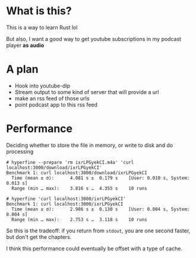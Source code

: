 # What is this?

This is a way to learn Rust lol

But also, I want a good way to get youtube subscriptions in my podcast player **as audio**

# A plan

- Hook into youtube-dlp
- Stream output to some kind of server that will provide a url
- make an rss feed of those urls
- point podcast app to this rss feed

# Performance

Deciding whether to store the file in memory, or write to disk and do processing

```shell
# hyperfine --prepare 'rm ixrLPGyekCI.m4a' 'curl localhost:3000/download/ixrLPGyekCI'
Benchmark 1: curl localhost:3000/download/ixrLPGyekCI
  Time (mean ± σ):      4.081 s ±  0.179 s    [User: 0.010 s, System: 0.013 s]
  Range (min … max):    3.816 s …  4.355 s    10 runs

# hyperfine 'curl localhost:3000/ixrLPGyekCI'
Benchmark 1: curl localhost:3000/ixrLPGyekCI
  Time (mean ± σ):      2.986 s ±  0.130 s    [User: 0.004 s, System: 0.004 s]
  Range (min … max):    2.753 s …  3.118 s    10 runs
```

So this is the tradeoff: if you return from `stdout`, you are one second faster, but don't get the chapters.

I think this performance could eventually be offset with a type of cache.

